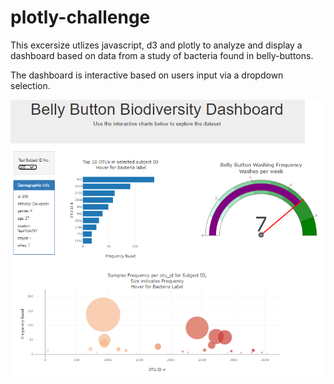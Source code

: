 # plotly-challenge

This excersize utlizes javascript, d3 and plotly to analyze and display
 a dashboard based on data from a study of bacteria found in belly-buttons.
 
The dashboard is interactive based on users input via a dropdown selection. 

![screenshot](https://github.com/ajhibshman/plotly-challenge/blob/main/static/screenshot.PNG)

